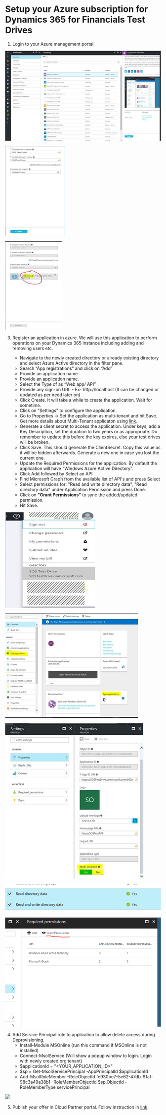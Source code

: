 # Setup your Azure subscription for Dynamics 365 for Financials Test Drives

1.	Login to your Azure management portal

![](https://github.com/Azure/AzureTestDrive/blob/master/AzureTestDriveImages/SetupSub1.jpg)

![](https://github.com/Azure/AzureTestDrive/blob/master/AzureTestDriveImages/SetupSub2.jpg)

![](https://github.com/Azure/AzureTestDrive/blob/master/AzureTestDriveImages/SetupSub3.jpg)

3. 	Register an application in azure. We will use this application to perform operations on your Dynamics 365 instance including adding and removing users etc. 

      *    Navigate to the newly created directory or already existing directory and select Azure Active directory in the filter pane.
      *    Search “App registrations” and click on “Add”
      *    Provide an application name.
      *    Provide an application name.
      *    Select the Type of as “Web app/ API”
      *    Provide any sign-on URL - Ex- http://localhost (It can be changed or updated as per need later on)
      *    Click Create. It will take a while to create the application. Wait for sometime.
      *    Click on "Settings" to configure the application.
      *    Go to  Properties -> Set the application as multi-tenant and hit Save. Get more details about Multi-Tenant applicaton using [link](https://docs.microsoft.com/en-us/azure/active-directory/develop/active-directory-integrating-applications#adding-an-application).
      *    Generate a client secret to access the application. Under keys, add a Key Description, set the duration to two years or as appropriate. Do remember to update this before the key expires, else your test drives will be broken. 
      *    Click Save. This should generate the ClientSecret. Copy this value as it will be hidden afterwards. Generate a new one in case you lost the current one. 
      *    Update the Required Permissions for the application. By default the application will have "Windows Azure Active Directory".
      *    Click Add followed by Select an API
      *    Find Microsoft Graph from the available list of API's and press Select
      *    Select permissions for: "Read and write directory data", "Read directory data" under Application Permission and press Done.
      *    Click on **"Grant Permissions"** to sync the added/updated permission.
      *    Hit Save.

![](https://github.com/Azure/AzureTestDrive/blob/master/AzureTestDriveImages/SetupSub4.jpg)

![](https://github.com/Azure/AzureTestDrive/blob/master/AzureTestDriveImages/SetupSub5.jpg)

![](https://github.com/Azure/AzureTestDrive/blob/master/AzureTestDriveImages/SetupSub6.jpg)

![](https://github.com/Azure/AzureTestDrive/blob/master/AzureTestDriveImages/TestDrive_GrantPermission.png)

![](https://github.com/Azure/AzureTestDrive/blob/master/AzureTestDriveImages/TestDriveGrantPermissions.PNG)

4. Add Service Principal role to application to allow delete access during Deprovisioning.
    * Install-Module MSOnline  (run this command if MSOnline is not installed)
    * Connect-MsolService (Will show a popup window to login. Login with newly created org tenant)
    * $applicationId = "<YOUR_APPLICATION_ID>"
    * $sp = Get-MsolServicePrincipal -AppPrincipalId $applicationId
    * Add-MsolRoleMember -RoleObjectId fe930be7-5e62-47db-91af-98c3a49a38b1 -RoleMemberObjectId $sp.ObjectId -RoleMemberType servicePrincipal
 
 ![](https://github.com/Microsoft/AppSource/blob/patch-1/Images/Connect_MsolService.PNG)
 
 5. Publish your offer in Cloud Partner portal. Follow instruction in [link](https://github.com/Microsoft/AppSource/blob/patch-1/Microsoft%20Hosted%20Test%20Drive/Configure_TestDrive_CloudPartner_Portal.md). 
